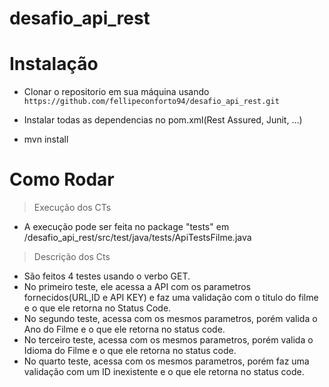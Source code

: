 # desafio_api_rest

# Instalação

- Clonar o repositorio em sua máquina usando `https://github.com/fellipeconforto94/desafio_api_rest.git`

- Instalar todas as dependencias no pom.xml(Rest Assured, Junit, ...)

- mvn install

# Como Rodar

> Execução dos CTs
- A execução pode ser feita no package "tests" em /desafio_api_rest/src/test/java/tests/ApiTestsFilme.java

> Descrição dos Cts
- São feitos 4 testes usando o verbo GET.
- No primeiro teste, ele acessa a API com os parametros fornecidos(URL,ID e API KEY) e faz uma validação com o titulo do filme e o que ele retorna no Status Code.
- No segundo teste, acessa com os mesmos parametros, porém valida o Ano do Filme e o que ele retorna no status code.
- No terceiro teste, acessa com os mesmos parametros, porém valida o Idioma do Filme e o que ele retorna no status code.
- No quarto teste, acessa com os mesmos parametros, porém faz uma validação com um ID inexistente e o que ele retorna no status code.

